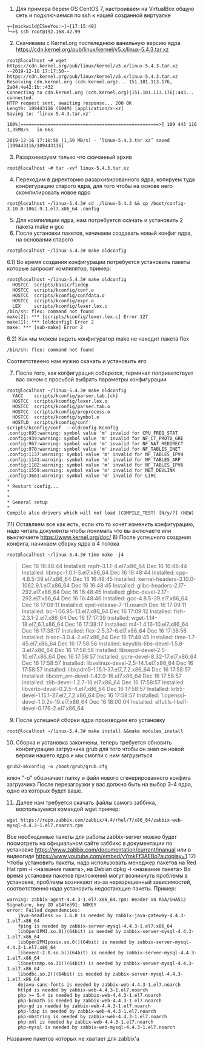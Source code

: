 1) Для примера берем OS CentOS 7, настроиваем на VirtualBox общую сеть и подключаемся по ssh к нашей созданной виртуалке

```consocle
┬─[mickwild@ISeeYou:~]─[17:15:48]
╰─>$ ssh root@192.168.42.99
```
2) Скачиваем с Kernel.org постеледнюю ванильную версию ядра https://cdn.kernel.org/pub/linux/kernel/v5.x/linux-5.4.3.tar.xz
```console
root@localhost ~# wget https://cdn.kernel.org/pub/linux/kernel/v5.x/linux-5.4.3.tar.xz
--2019-12-16 17:17:50--  https://cdn.kernel.org/pub/linux/kernel/v5.x/linux-5.4.3.tar.xz
Resolving cdn.kernel.org (cdn.kernel.org)... 151.101.113.176, 2a04:4e42:1b::432
Connecting to cdn.kernel.org (cdn.kernel.org)|151.101.113.176|:443... connected.
HTTP request sent, awaiting response... 200 OK
Length: 109443116 (104M) [application/x-xz]
Saving to: ‘linux-5.4.3.tar.xz’

100%[===================================================>] 109 443 116 1,35MB/s   in 66s    

2019-12-16 17:18:56 (1,59 MB/s) - ‘linux-5.4.3.tar.xz’ saved [109443116/109443116]
```
3) Разархивируем только что скачанный архив 
```console
root@localhost ~# tar -xvf linux-5.4.3.tar.xz 
```
4) Переходим в директорию разархивированного ядра, копируем туда конфигурацию старого ядра, для того чтобы на основе него скомпилировать новое ядро
```console
root@localhost ~/linux-5.4.3# cd ./linux-5.4.3 && cp /boot/config-3.10.0-1062.9.1.el7.x86_64 .config
```
5) Для компиляции ядра, нам потребуется скачать и установить 2 пакета make и gcc
6) После установки пакетов, начинаем создавать новый конфиг ядра, на основании старого
```console
root@localhost ~/linux-5.4.3# make oldconfig
```
  6.1) Во время создания конфигурации потребуется установить пакеты которые запросит компилятор, пример:
```console
root@localhost ~/linux-5.4.3# make oldconfig
  HOSTCC  scripts/basic/fixdep
  HOSTCC  scripts/kconfig/conf.o
  HOSTCC  scripts/kconfig/confdata.o
  HOSTCC  scripts/kconfig/expr.o
  LEX     scripts/kconfig/lexer.lex.c
/bin/sh: flex: command not found
make[2]: *** [scripts/kconfig/lexer.lex.c] Error 127
make[1]: *** [oldconfig] Error 2
make: *** [sub-make] Error 2
```
   6.2) Как мы можем видеть конфигуратор make не находит пакета flex 

```console
/bin/sh: flex: command not found
```
   Соответствеено нам нужно скачать и установить его 
   
7) После того, как когфигурация соберется, терминал поприветствует вас окном с просьбой выбрать параметры конфигурации
```console
root@localhost ~/linux-5.4.3# make oldconfig
  YACC    scripts/kconfig/parser.tab.[ch]
  HOSTCC  scripts/kconfig/lexer.lex.o
  HOSTCC  scripts/kconfig/parser.tab.o
  HOSTCC  scripts/kconfig/preprocess.o
  HOSTCC  scripts/kconfig/symbol.o
  HOSTLD  scripts/kconfig/conf
scripts/kconfig/conf  --oldconfig Kconfig
.config:695:warning: symbol value 'm' invalid for CPU_FREQ_STAT
.config:939:warning: symbol value 'm' invalid for NF_CT_PROTO_GRE
.config:967:warning: symbol value 'm' invalid for NF_NAT_REDIRECT
.config:970:warning: symbol value 'm' invalid for NF_TABLES_INET
.config:1137:warning: symbol value 'm' invalid for NF_TABLES_IPV4
.config:1141:warning: symbol value 'm' invalid for NF_TABLES_ARP
.config:1182:warning: symbol value 'm' invalid for NF_TABLES_IPV6
.config:1559:warning: symbol value 'm' invalid for NET_DEVLINK
.config:3661:warning: symbol value 'm' invalid for LIRC
*
* Restart config...
*
*
* General setup
*
Compile also drivers which will not load (COMPILE_TEST) [N/y/?] (NEW)
```
  7.1) Оставляем все как есть, если кто то хочет изменить конфигурацию, надо читать документы чтобы понимать что вы включаете или выключаете https://www.kernel.org/doc/
8) После успешного создания конфига, начинаем сборку ядра в 4 потока 
```console
root@localhost ~/linux-5.4.3# time make -j4
```
> Dec 16 16:48:44 Installed: mpfr-3.1.1-4.el7.x86_64
> Dec 16 16:48:44 Installed: libmpc-1.0.1-3.el7.x86_64
> Dec 16 16:48:44 Installed: cpp-4.8.5-39.el7.x86_64
> Dec 16 16:48:45 Installed: kernel-headers-3.10.0-1062.9.1.el7.x86_64
> Dec 16 16:48:45 Installed: glibc-headers-2.17-292.el7.x86_64
> Dec 16 16:48:45 Installed: glibc-devel-2.17-292.el7.x86_64
> Dec 16 16:48:46 Installed: gcc-4.8.5-39.el7.x86_64
> Dec 16 17:08:11 Installed: epel-release-7-11.noarch
> Dec 16 17:09:11 Installed: bc-1.06.95-13.el7.x86_64
> Dec 16 17:09:12 Installed: fish-2.3.1-2.el7.x86_64
> Dec 16 17:17:39 Installed: wget-1.14-18.el7_6.1.x86_64
> Dec 16 17:38:17 Installed: m4-1.4.16-10.el7.x86_64
> Dec 16 17:38:17 Installed: flex-2.5.37-6.el7.x86_64
> Dec 16 17:38:56 Installed: bison-3.0.4-2.el7.x86_64
> Dec 16 17:48:45 Installed: time-1.7-45.el7.x86_64
> Dec 16 17:58:56 Installed: keyutils-libs-devel-1.5.8-3.el7.x86_64
> Dec 16 17:58:56 Installed: libsepol-devel-2.5-10.el7.x86_64
> Dec 16 17:58:57 Installed: pcre-devel-8.32-17.el7.x86_64
> Dec 16 17:58:57 Installed: libselinux-devel-2.5-14.1.el7.x86_64
> Dec 16 17:58:57 Installed: libkadm5-1.15.1-37.el7_7.2.x86_64
> Dec 16 17:58:57 Installed: libcom_err-devel-1.42.9-16.el7.x86_64
> Dec 16 17:58:57 Installed: zlib-devel-1.2.7-18.el7.x86_64
> Dec 16 17:58:57 Installed: libverto-devel-0.2.5-4.el7.x86_64
> Dec 16 17:58:57 Installed: krb5-devel-1.15.1-37.el7_7.2.x86_64
> Dec 16 17:58:57 Installed: 1:openssl-devel-1.0.2k-19.el7.x86_64
> Dec 16 18:00:04 Installed: elfutils-libelf-devel-0.176-2.el7.x86_64
9) После успешной сборки ядра производим его установку

```console
root@localhost ~/linux-5.4.3# make install &&make modules_install
```

10) Сборка и установка закончены, теперь требуется обновить конфигурацию загрузчика grub для того чтобы он знал он новой версии нашего ядра и мы смогли с ним загрузиться

```console
grub2-mkconfig -o /boot/grub/grub.cfg
```
ключ "-o" обозначает папку и файл нового сгенерированного конфига загрузчика
После перезагрузки у вас должно быть на выбор 3-4 ядра, одно из которых будет ваше.

11) Далее нам требуется скачать файлы самого заббика, воспользуемся командой wget пример:

```console
wget https://repo.zabbix.com/zabbix/4.4/rhel/7/x86_64/zabbix-web-mysql-4.4.3-1.el7.noarch.rpm
```
Все необходимые пакеты для работы zabbix-server можно будет посмотреть на официальном сайте заббикс в документации по установке https://www.zabbix.com/documentation/current/manual или в видеогиде https://www.youtube.com/embed/yYmkFf3AEBo?autoplay=1
12) Чтобы установить пакеты, надо использовать менеджер пакетов 
на Red Hat rpm -i <название пакета>, 
на Debian dpkg -i <название пакета>
Во время установки пакетов приложений могут возникнуть проблемы в установке, проблемы возникают из-за неразрешенный зависимостей, соответственно надо установить недостающие пакеты. Пример: 
```console
warning: zabbix-agent-4.4.3-1.el7.x86_64.rpm: Header V4 RSA/SHA512 Signature, key ID a14fe591: NOKEY
error: Failed dependencies:
	java-headless >= 1.6.0 is needed by zabbix-java-gateway-4.4.3-1.el7.x86_64
	fping is needed by zabbix-server-mysql-4.4.3-1.el7.x86_64
	libOpenIPMI.so.0()(64bit) is needed by zabbix-server-mysql-4.4.3-1.el7.x86_64
	libOpenIPMIposix.so.0()(64bit) is needed by zabbix-server-mysql-4.4.3-1.el7.x86_64
	libevent-2.0.so.5()(64bit) is needed by zabbix-server-mysql-4.4.3-1.el7.x86_64
	libnetsnmp.so.31()(64bit) is needed by zabbix-server-mysql-4.4.3-1.el7.x86_64
	libodbc.so.2()(64bit) is needed by zabbix-server-mysql-4.4.3-1.el7.x86_64
	dejavu-sans-fonts is needed by zabbix-web-4.4.3-1.el7.noarch
	httpd is needed by zabbix-web-4.4.3-1.el7.noarch
	php >= 5.4 is needed by zabbix-web-4.4.3-1.el7.noarch
	php-bcmath is needed by zabbix-web-4.4.3-1.el7.noarch
	php-gd is needed by zabbix-web-4.4.3-1.el7.noarch
	php-ldap is needed by zabbix-web-4.4.3-1.el7.noarch
	php-mbstring is needed by zabbix-web-4.4.3-1.el7.noarch
	php-xml is needed by zabbix-web-4.4.3-1.el7.noarch
	php-mysql is needed by zabbix-web-mysql-4.4.3-1.el7.noarch
```
Название пакетов которых не хватает для zabbix'a
